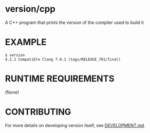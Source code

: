 # version/cpp

A C++ program that prints the version of the compiler used to build it

# EXAMPLE

```console
$ version
4.2.1 Compatible Clang 7.0.1 (tags/RELEASE_701/final)
```

# RUNTIME REQUIREMENTS

(None)

# CONTRIBUTING

For more details on developing version itself, see [DEVELOPMENT.md](DEVELOPMENT.md).
